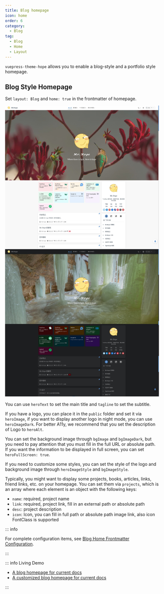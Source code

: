 ```yaml
---
title: Blog homepage
icon: home
order: 6
category:
  - Blog
tag:
  - Blog
  - Home
  - Layout
---
```


`vuepress-theme-hope` allows you to enable a blog-style and a portfolio style homepage.

<!-- more -->

## Blog Style Homepage

Set `layout: Blog` and `home: true` in the frontmatter of homepage.

![Homepage screenshot](./assets/blog-light.jpg#light)
![Homepage screenshot](./assets/blog-dark.jpg#dark)

You can use `heroText` to set the main title and `tagline` to set the subtitle.

If you have a logo, you can place it in the `public` folder and set it via `heroImage`, if you want to display another logo in night mode, you can use `heroImageDark`. For better A11y, we recommend that you set the description of Logo to `heroAlt`.

You can set the background image through `bgImage` and `bgImageDark`, but you need to pay attention that you must fill in the full URL or absolute path. If you want the information to be displayed in full screen, you can set `heroFullScreen: true`.

If you need to customize some styles, you can set the style of the logo and background image through `heroImageStyle` and `bgImageStyle`.

Typically, you might want to display some projects, books, articles, links, friend links, etc. on your homepage. You can set them via `projects`, which is an array where each element is an object with the following keys:

- `name`: required, project name
- `link`: required, project link, fill in an external path or absolute path
- `desc`: project description
- `icon`: Icon, you can fill in full path or absolute path image link, also icon FontClass is supported

::: info

For complete configuration items, see [Blog Home Frontmatter Configuration](../../config/frontmatter/blog-home.md).

:::

::: info Living Demo

- [A blog homepage for current docs](../../demo/blog-home.md)
- [A customized blog homepage for current docs](../../demo/custom-blog-home.md)

:::
